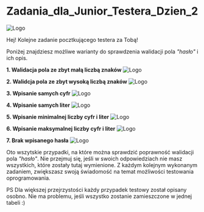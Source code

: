 # Zadania_dla_Junior_Testera_Dzien_2
<img alt="Logo" src="https://testuj.pl/wp-content/uploads/2018/07/testujpl_logo.png">



Hej! Kolejne zadanie pocztkującego testera za Tobą! 


Poniżej znajdziesz możliwe warianty do sprawdzenia walidacji pola *"hasło"* i ich opis.




**1. Walidacja pola ze zbyt małą liczbą znaków**
<img alt="Logo" src="https://testuj.pl/wp-content/uploads/2018/07/1.png">

**2. Walidcja pola ze zbyt wysoką liczbą znaków**
<img alt="Logo" src="https://testuj.pl/wp-content/uploads/2018/07/2.png">

**3. Wpisanie samych cyfr**
<img alt="Logo" src="https://testuj.pl/wp-content/uploads/2018/07/3.png">

**4. Wpisanie samych liter**
<img alt="Logo" src="https://testuj.pl/wp-content/uploads/2018/07/4.png">

**5. Wpisanie minimalnej liczby cyfr i liter**
<img alt="Logo" src="https://testuj.pl/wp-content/uploads/2018/07/5.png">

**6. Wpisanie maksymalnej liczby cyfr i liter**
<img alt="Logo" src="https://testuj.pl/wp-content/uploads/2018/07/6.png">

**7. Brak wpisanego hasła**
<img alt="Logo" src="https://testuj.pl/wp-content/uploads/2018/07/7.png">

Oto wszytskie przypadki, na które można sprawdzić poprawność walidacji pola *"hasło"*. Nie przejmuj się, jeśli w swoich odpowiedziach nie masz wszystkich, które zostały tutaj wymienione. Z każdym kolejnym wykonanym zadaniem, zwiększasz swoją świadomość na temat możliwości testowania oprogramowania.

PS Dla większej przejrzystości każdy przypadek testowy został opisany osobno. Nie ma problemu, jeśli wszystko zostanie zamieszczone w jednej tabeli :)
